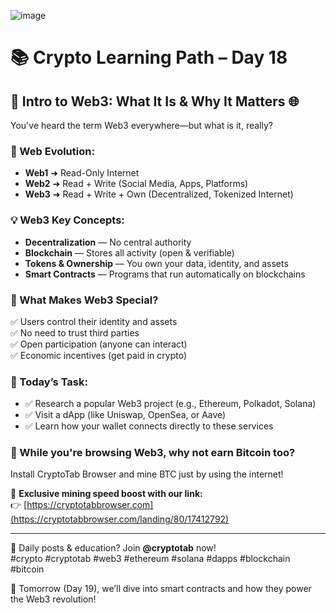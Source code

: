 ![image](https://github.com/user-attachments/assets/04623f60-2e61-4f12-abb1-cc137707984e)

# 📚 Crypto Learning Path – Day 18
## 📍 Intro to Web3: What It Is & Why It Matters 🌐

You've heard the term Web3 everywhere—but what is it, really?

### 🔹 Web Evolution:
- **Web1** ➜ Read-Only Internet
- **Web2** ➜ Read + Write (Social Media, Apps, Platforms)
- **Web3** ➜ Read + Write + Own (Decentralized, Tokenized Internet)

### 💡 Web3 Key Concepts:
- **Decentralization** — No central authority
- **Blockchain** — Stores all activity (open & verifiable)
- **Tokens & Ownership** — You own your data, identity, and assets
- **Smart Contracts** — Programs that run automatically on blockchains

### 🚀 What Makes Web3 Special?
✅ Users control their identity and assets  
✅ No need to trust third parties  
✅ Open participation (anyone can interact)  
✅ Economic incentives (get paid in crypto)  

### 🧪 Today’s Task:
- ✅ Research a popular Web3 project (e.g., Ethereum, Polkadot, Solana)
- ✅ Visit a dApp (like Uniswap, OpenSea, or Aave)
- ✅ Learn how your wallet connects directly to these services

### 💸 While you're browsing Web3, why not earn Bitcoin too?
Install CryptoTab Browser and mine BTC just by using the internet!

🎁 **Exclusive mining speed boost with our link:**  
👉 [https://cryptotabbrowser.com](https://cryptotabbrowser.com/landing/80/17412792)

---

📢 Daily posts & education? Join **@cryptotab** now!  
#crypto #cryptotab #web3 #ethereum #solana #dapps #blockchain #bitcoin

📆 Tomorrow (Day 19), we’ll dive into smart contracts and how they power the Web3 revolution!
